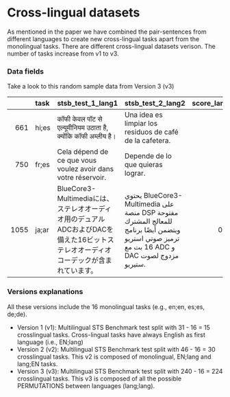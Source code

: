 # Cross-lingual datasets

As mentioned in the paper we have combined the pair-sentences from different languages to create new cross-lingual tasks apart from the monolingual tasks. There are different cross-lingual datasets verison. The number of tasks increase from v1 to v3. 

### Data fields

Take a look to this random sample data from Version 3 (v3)

|      | task   | stsb_test_1_lang1                                                                                                                  | stsb_test_2_lang2                                                                                                                         |   score_lang2 |
|-----:|:-------|:-----------------------------------------------------------------------------------------------------------------------------------|:------------------------------------------------------------------------------------------------------------------------------------------|--------------:|
|  661 | hi;es  | कॉफी केवल पॉट से एल्यूमीनियम उठाता है, क्योंकि कॉफी अम्लीय है।                                                                              | Una idea es limpiar los residuos de café de la cafetera.                                                                                  |          0.2  |
|  750 | fr;es  | Cela dépend de ce que vous voulez avoir dans votre réservoir.                                                                      | Depende de lo que quieras lograr.                                                                                                         |          0.4  |
| 1055 | ja;ar  | BlueCore3-Multimediaには、ステレオオーディオ用のデュアルADCおよびDACを備えた16ビットステレオオーディオコーデックが含まれています。 | يحتوي BlueCore3-Multimedia على منصة DSP مفتوحة للمعالج المشترك ويتضمن أيضًا برنامج ترميز صوتي استريو 16 بت مع ADC و DAC مزدوج لصوت ستيريو. |          0.72 |

### Versions explanations
All these versions include the 16 monolingual tasks (e.g., en;en, es;es, de;de).  
* Version 1 (v1): Multilingual STS Benchmark test split with  31 - 16 = 15 crosslingual tasks. Cross-lingual tasks have always English as first language (i.e., EN;lang)
* Version 2 (v2): Multilingual STS Benchmark test split with  46 - 16 = 30 crosslingual tasks. This v2 is composed of monolingual, EN;lang and lang;EN tasks. 
* Version 3 (v3): Multilingual STS Benchmark test split with  240 - 16 = 224 crosslingual tasks. This v3 is composed of all the possible PERMUTATIONS between languages (lang;lang). 

